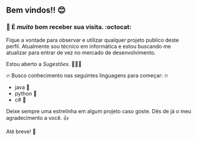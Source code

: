 ## Bem vindos!! :blush:
### :man: É *_muito_* bom receber sua visita. :octocat:

Fique a vontade para observar e utilizar qualquer projeto publico deste perfil.
Atualmente sou técnico em informática e estou buscando me atualizar para entrar de vez no mercado de desenvolvimento.

Estou aberto a *Sugestões*. :clap::clap::clap:

:fire: Busco conhecimento nas seguintes linguagens para começar: :fire:
* java :running:
* python :running:
* c# :running:

Deixe sempre uma estrelinha em algum projeto caso goste. Dês de já o meu agradecimento a você. :+1:

Até breve! :wave:
